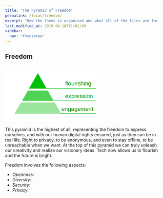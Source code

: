 ```yaml
---
title: "The Pyramid of Freedom"
permalink: /focus/freedom/
excerpt: "How the theme is organized and what all of the files are for."
last_modified_at: 2019-04-18T11+02:00
sidebar:
  nav: "focusarea"
---
```


## Freedom

![pyramid-of-freedom](/assets/images/humanetech-pyramid-of-freedom-tinted-bare.png)

This pyramid is the highest of all, representing the freedom to express ourselves, and with our human digital rights ensured, just as they can be in real life.
Right to privacy, to be anonymous, and even to stay offline, to be unreachable when we want. At the top of this pyramid we can truly unleash our creativity and realize our visionary ideas. Tech now allows us to flourish and the future is bright.

Freedom involves the following aspects:


- _Openness_:   
- _Diversity_:
- _Security_:
- _Privacy_:
